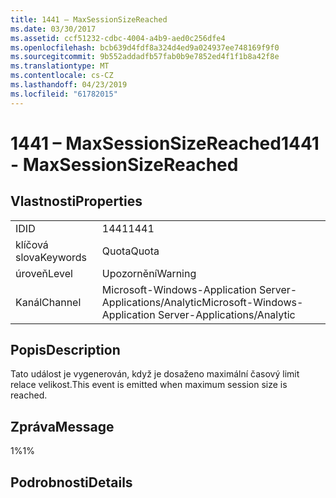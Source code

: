 ```yaml
---
title: 1441 – MaxSessionSizeReached
ms.date: 03/30/2017
ms.assetid: ccf51232-cdbc-4004-a4b9-aed0c256dfe4
ms.openlocfilehash: bcb639d4fdf8a324d4ed9a024937ee748169f9f0
ms.sourcegitcommit: 9b552addadfb57fab0b9e7852ed4f1f1b8a42f8e
ms.translationtype: MT
ms.contentlocale: cs-CZ
ms.lasthandoff: 04/23/2019
ms.locfileid: "61782015"
---
```

# <a name="1441---maxsessionsizereached"></a><span data-ttu-id="9e937-102">1441 – MaxSessionSizeReached</span><span class="sxs-lookup"><span data-stu-id="9e937-102">1441 - MaxSessionSizeReached</span></span>
## <a name="properties"></a><span data-ttu-id="9e937-103">Vlastnosti</span><span class="sxs-lookup"><span data-stu-id="9e937-103">Properties</span></span>  
  
|||  
|-|-|  
|<span data-ttu-id="9e937-104">ID</span><span class="sxs-lookup"><span data-stu-id="9e937-104">ID</span></span>|<span data-ttu-id="9e937-105">1441</span><span class="sxs-lookup"><span data-stu-id="9e937-105">1441</span></span>|  
|<span data-ttu-id="9e937-106">klíčová slova</span><span class="sxs-lookup"><span data-stu-id="9e937-106">Keywords</span></span>|<span data-ttu-id="9e937-107">Quota</span><span class="sxs-lookup"><span data-stu-id="9e937-107">Quota</span></span>|  
|<span data-ttu-id="9e937-108">úroveň</span><span class="sxs-lookup"><span data-stu-id="9e937-108">Level</span></span>|<span data-ttu-id="9e937-109">Upozornění</span><span class="sxs-lookup"><span data-stu-id="9e937-109">Warning</span></span>|  
|<span data-ttu-id="9e937-110">Kanál</span><span class="sxs-lookup"><span data-stu-id="9e937-110">Channel</span></span>|<span data-ttu-id="9e937-111">Microsoft-Windows-Application Server-Applications/Analytic</span><span class="sxs-lookup"><span data-stu-id="9e937-111">Microsoft-Windows-Application Server-Applications/Analytic</span></span>|  
  
## <a name="description"></a><span data-ttu-id="9e937-112">Popis</span><span class="sxs-lookup"><span data-stu-id="9e937-112">Description</span></span>  
 <span data-ttu-id="9e937-113">Tato událost je vygenerován, když je dosaženo maximální časový limit relace velikost.</span><span class="sxs-lookup"><span data-stu-id="9e937-113">This event is emitted when maximum session size is reached.</span></span>  
  
## <a name="message"></a><span data-ttu-id="9e937-114">Zpráva</span><span class="sxs-lookup"><span data-stu-id="9e937-114">Message</span></span>  
 <span data-ttu-id="9e937-115">1%</span><span class="sxs-lookup"><span data-stu-id="9e937-115">1%</span></span>  
  
## <a name="details"></a><span data-ttu-id="9e937-116">Podrobnosti</span><span class="sxs-lookup"><span data-stu-id="9e937-116">Details</span></span>
